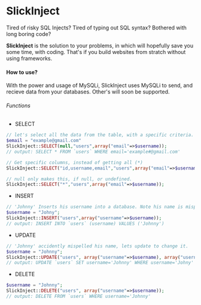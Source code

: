 # SlickInject

Tired of risky SQL Injects? Tired of typing out SQL syntax? Bothered with long boring code?

**SlickInject** is the solution to your problems, in which will hopefully save you some time, with coding. That's if you build websites from stratch without using frameworks.

#### How to use?

With the power and usage of MySQLi, SlickInject uses MySQLi to send, and recieve data from your databases. Other's will soon be supported.

###### Functions
- SELECT
```php
// let's select all the data from the table, with a specific criteria.
$email = "example@gmail.com"
SlickInject::SELECT(null,"users",array("email"=>$username)); 
// output: SELECT * FROM `users` WHERE email='example#@gmail.com'

// Get specific columns, instead of getting all (*)
SlickInject::SELECT("id,username,email","users",array("email"=>$username));

// null only makes this, if null, or undefined.
SlickInject::SELECT("*","users",array("email"=>$username));
```

- INSERT
```php 
// 'Johnny' Inserts his username into a database. Note his name is mispelled.
$username = "Johny";
SlickInject::INSERT("users",array("username"=>$username)); 
// output: INSERT INTO `users` (username) VALUES ('Johnny')
```

- UPDATE
```php
// 'Johnny' accidently mispelled his name, lets update to change it.
$username = "Johnny";
SlickInject::UPDATE("users", array("username"=>$username), array("username"=>"Johny")); 
// output: UPDATE `users` SET username='Johnny' WHERE username='Johny'
```

- DELETE
```php
$username = "Johnny";
SlickInject::DELETE("users", array("username"=>$username)); 
// output: DELETE FROM `users` WHERE username='Johnny'
```
